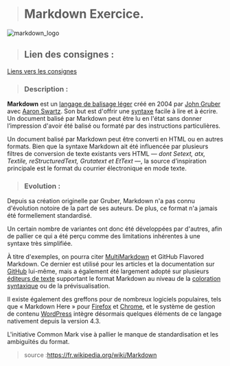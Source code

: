 > # Markdown Exercice.


![markdown_logo](https://media.makeameme.org/created/markdown-markdown-everywhere.jpg "markdown_logo")

> ## Lien des consignes :

[Liens vers les consignes](https://github.com/becodeorg/LIE-Hamilton-1.7/blob/master/01-La-prairie/00-terminal-git-markdown/markdown/group-work.md)

> ### Description : 

**Markdown** est un [langage de balisage léger](https://fr.wikipedia.org/wiki/Langage_de_balisage_l%C3%A9ger) créé en 2004 par [John Gruber](https://fr.wikipedia.org/wiki/John_Gruber) avec [Aaron Swartz](https://fr.wikipedia.org/wiki/Aaron_Swartz). Son but est d'offrir une [syntaxe](https://fr.wikipedia.org/wiki/Syntaxe) facile à lire et à écrire. Un document balisé par Markdown peut être lu en l'état sans donner l’impression d'avoir été balisé ou formaté par des instructions particulières.

Un document balisé par Markdown peut être converti en HTML ou en autres formats. Bien que la syntaxe Markdown ait été influencée par plusieurs filtres de conversion de texte existants vers HTML — *dont Setext, atx, Textile, reStructuredText, Grutatext et EtText* —, la source d’inspiration principale est le format du courrier électronique en mode texte. 

> ### Evolution :

Depuis sa création originelle par Gruber, Markdown n'a pas connu d'évolution notoire de la part de ses auteurs. De plus, ce format n'a jamais été formellement standardisé.

Un certain nombre de variantes ont donc été développées par d'autres, afin de pallier ce qui a été perçu comme des limitations inhérentes à une syntaxe très simplifiée.

À titre d'exemples, on pourra citer [MultiMarkdown](https://fr.wikipedia.org/wiki/MultiMarkdown) et GitHub Flavored Markdown. Ce dernier est utilisé pour les articles et la documentation sur [GitHub](https://fr.wikipedia.org/wiki/GitHub) lui-même, mais a également été largement adopté sur plusieurs [éditeurs de texte](https://fr.wikipedia.org/wiki/%C3%89diteur_de_texte) supportant le format Markdown au niveau de la [coloration syntaxique](https://fr.wikipedia.org/wiki/Coloration_syntaxique) ou de la prévisualisation.

Il existe également des greffons pour de nombreux logiciels populaires, tels que « Markdown Here » pour [Firefox](https://fr.wikipedia.org/wiki/Mozilla_Firefox) et [Chrome](https://fr.wikipedia.org/wiki/Google_Chrome), et le système de gestion de contenu [WordPress](https://fr.wikipedia.org/wiki/WordPress) intègre désormais quelques éléments de ce langage nativement depuis la version 4.3.

L'initiative Common Mark vise à pallier le manque de standardisation et les ambiguïtés du format. 

  
> source :https://fr.wikipedia.org/wiki/Markdown